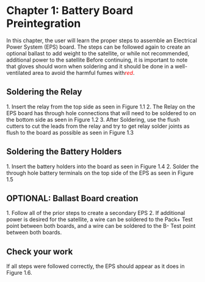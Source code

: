 # Chapter 1: Battery Board Preintegration
In this chapter, the user will learn the proper steps to assemble an Electrical Power System (EPS) board. The steps can be followed again to create an optional ballast to add weight to the satellite, or while not recommended, additional power to the satellite
Before continuing, it is important to note that gloves should worn when soldering and it should be done in a well-ventilated area to avoid the harmful fumes with<span style="color:red">*red*</span>.


## Soldering the Relay
<div class="result" markdown>
1. Insert the relay from the top side as seen in Figure 1.1
2. The Relay on the EPS board has through hole connections that will need to be soldered to on the bottom side as seen in Figure 1.2
3. After Soldering, use the flush cutters to cut the leads from the relay and try to get relay solder joints as flush to the board as possible as seen in Figure 1.3
</div>

## Soldering the Battery Holders
<div class="result" markdown>
1. Insert the battery holders into the board as seen in Figure 1.4
2. Solder the through hole battery terminals on the top side of the EPS as seen in Figure 1.5
</div>

## OPTIONAL: Ballast Board creation
<div class="result" markdown>
1. Follow all of the prior steps to create a secondary EPS
2. If additional power is desired for the satellite, a wire can be soldered to the Pack+ Test point between both boards, and a wire can be soldered to the B- Test point between both boards.
</div>

## Check your work
If all steps were followed correctly, the EPS should appear as it does in Figure 1.6.